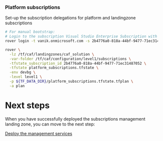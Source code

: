 
### Platform subscriptions
Set-up the subscription delegations for platform and landingzone subscriptions

```bash
# For manual bootstrap:
# Login to the subscription Visual Studio Enterprise Subscription with the user admin.test@vanik.onmicrosoft.com
rover login -t vanik.onmicrosoft.com -s 2b4776a0-818a-44bf-9477-71ec31487052

rover \
  -lz /tf/caf/landingzones/caf_solution \
  -var-folder /tf/caf/configuration/level1/subscriptions \
  -tfstate_subscription_id 2b4776a0-818a-44bf-9477-71ec31487052 \
  -tfstate platform_subscriptions.tfstate \
  -env devbg \
  -level level1 \
  -p ${TF_DATA_DIR}/platform_subscriptions.tfstate.tfplan \
  -a plan

```


# Next steps

When you have successfully deployed the subscriptions management landing zone, you can move to the next step:

[Deploy the management services](../../level1/management/readme.md)